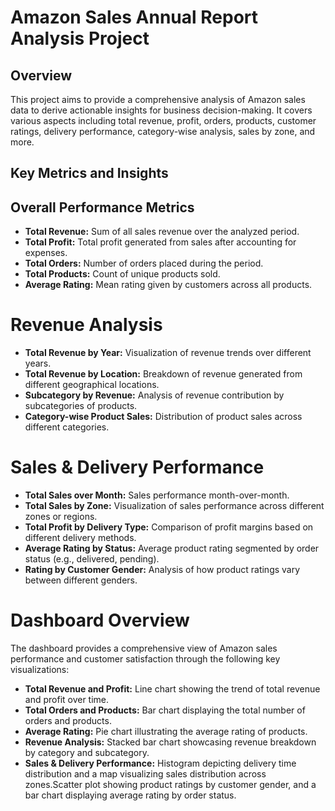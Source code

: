 # Amazon Sales Annual Report Analysis Project
## Overview
This project aims to provide a comprehensive analysis of Amazon sales data to derive actionable insights for business decision-making. It covers various aspects including total revenue, profit, orders, products, customer ratings, delivery performance, category-wise analysis, sales by zone, and more.

## Key Metrics and Insights
## Overall Performance Metrics
- **Total Revenue:** Sum of all sales revenue over the analyzed period.<br>
- **Total Profit:** Total profit generated from sales after accounting for expenses.<br>
- **Total Orders:** Number of orders placed during the period.<br>
- **Total Products:** Count of unique products sold.<br>
- **Average Rating:** Mean rating given by customers across all products.<br>
# Revenue Analysis
- **Total Revenue by Year:** Visualization of revenue trends over different years.<br>
- **Total Revenue by Location:** Breakdown of revenue generated from different geographical locations.<br>
- **Subcategory by Revenue:** Analysis of revenue contribution by subcategories of products.<br>
- **Category-wise Product Sales:** Distribution of product sales across different categories.<br>
# Sales & Delivery Performance
- **Total Sales over Month:** Sales performance month-over-month.<br>
- **Total Sales by Zone:** Visualization of sales performance across different zones or regions.<br>
- **Total Profit by Delivery Type:** Comparison of profit margins based on different delivery methods.<br>
- **Average Rating by Status:** Average product rating segmented by order status (e.g., delivered, pending).<br>
- **Rating by Customer Gender:** Analysis of how product ratings vary between different genders.<br>
# Dashboard Overview
The dashboard provides a comprehensive view of Amazon sales performance and customer satisfaction through the following key visualizations:

- **Total Revenue and Profit:** Line chart showing the trend of total revenue and profit over time.<br>
- **Total Orders and Products:** Bar chart displaying the total number of orders and products.<br>
- **Average Rating:** Pie chart illustrating the average rating of products.<br>
- **Revenue Analysis:** Stacked bar chart showcasing revenue breakdown by category and subcategory.<br>
- **Sales & Delivery Performance:** Histogram depicting delivery time distribution and a map visualizing sales distribution across zones.Scatter plot showing product ratings by customer gender, and a bar chart displaying average rating by order status.<br>
